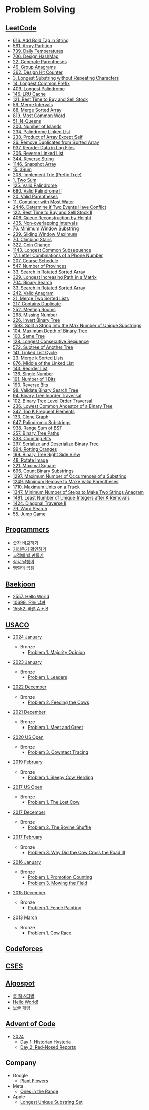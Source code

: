 # Problem Solving

## [LeetCode](https://leetcode.com/)

* [616. Add Bold Tag in String](https://leetcode.com/problems/add-bold-tag-in-string)
* [561. Array Partition](https://leetcode.com/problems/array-partition)
* [739. Daily Temperatures](https://leetcode.com/problems/daily-temperatures)
* [706. Design HashMap](https://leetcode.com/problems/design-hashmap)
* [22. Generate Parentheses](https://leetcode.com/problems/generate-parentheses)
* [49. Group Anagrams](https://leetcode.com/problems/group-anagrams/)
* [362. Design Hit Counter](https://leetcode.com/problems/design-hit-counter)
* [3. Longest Substring without Repeating Characters](https://leetcode.com/problems/longest-substring-without-repeating-characters)
* [14. Longest Common Prefix](https://leetcode.com/problems/longest-common-prefix)
* [409. Longest Palindrome](https://leetcode.com/problems/longest-palindrome)
* [146. LRU Cache](https://leetcode.com/problems/lru-cache)
* [121. Best Time to Buy and Sell Stock](https://leetcode.com/problems/best-time-to-buy-and-sell-stock)
* [56. Merge Intervals](https://leetcode.com/problems/merge-intervals)
* [88. Merge Sorted Array](https://leetcode.com/problems/merge-sorted-array)
* [819. Most Common Word](https://leetcode.com/problems/most-common-word)
* [51. N-Queens](https://leetcode.com/problems/n-queens)
* [200. Number of Islands](https://leetcode.com/problems/number-of-islands)
* [234. Palindrome Linked List](https://leetcode.com/problems/palindrome-linked-list)
* [238. Product of Array Except Self](https://leetcode.com/problems/product-of-array-except-self)
* [26. Remove Duplicates from Sorted Array](https://leetcode.com/problems/remove-duplicates-from-sorted-array)
* [937. Reorder Data in Log Files](https://leetcode.com/problems/reorder-data-in-log-files)
* [206. Reverse Linked List](https://leetcode.com/problems/reverse-linked-list)
* [344. Reverse String](https://leetcode.com/problems/reverse-string)
* [1146. Snapshot Array](https://leetcode.com/problems/snapshot-array)
* [15. 3Sum](https://leetcode.com/problems/3sum)
* [208. Implement Trie (Prefix Tree)](https://leetcode.com/problems/implement-trie-prefix-tree)
* [1. Two Sum](https://leetcode.com/problems/two-sum)
* [125. Valid Palindrome](https://leetcode.com/problems/valid-palindrome)
* [680. Valid Palindrome II](https://leetcode.com/problems/valid-palindrome-ii)
* [20. Valid Parentheses](https://leetcode.com/problems/valid-parentheses)
* [11. Container with Most Water](https://leetcode.com/problems/container-with-most-water)
* [2446. Determine if Two Events Have Conflict](https://leetcode.com/problems/determine-if-two-events-have-conflict)
* [122. Best Time to Buy and Sell Stock II](https://leetcode.com/problems/best-time-to-buy-and-sell-stock-ii)
* [406. Queue Reconstruction by Height](https://leetcode.com/problems/queue-reconstruction-by-height)
* [435. Non-overlapping Intervals](https://leetcode.com/problems/non-overlapping-intervals)
* [76. Minimum Window Substring](https://leetcode.com/problems/minimum-window-substring)
* [239. Sliding Window Maximum](https://leetcode.com/problems/sliding-window-maximum)
* [70. Climbing Stairs](https://leetcode.com/problems/climbing-stairs)
* [322. Coin Change](https://leetcode.com/problems/coin-change)
* [1143. Longest Common Subsequence
  ](https://leetcode.com/problems/longest-common-subsequence)
* [17. Letter Combinations of a Phone Number](https://leetcode.com/problems/letter-combinations-of-a-phone-number)
* [207. Course Schedule](https://leetcode.com/problems/course-schedule)
* [547. Number of Provinces](https://leetcode.com/problems/number-of-provinces)
* [33. Search in Rotated Sorted Array](https://leetcode.com/problems/search-in-rotated-sorted-array)
* [329. Longest Increasing Path in a Matrix](https://leetcode.com/problems/longest-increasing-path-in-a-matrix)
* [704. Binary Search](https://leetcode.com/problems/binary-search)
* [33. Search in Rotated Sorted Array](https://leetcode.com/problems/search-in-rotated-sorted-array)
* [242. Valid Anagram](https://leetcode.com/problems/valid-anagram)
* [21. Merge Two Sorted Lists](https://leetcode.com/problems/merge-two-sorted-lists)
* [217. Contains Duplicate](https://leetcode.com/problems/contains-duplicate/description)
* [252. Meeting Rooms](https://leetcode.com/problems/meeting-rooms)
* [268. Missing Number](https://leetcode.com/problems/missing-number)
* [226. Invert Binary Tree](https://leetcode.com/problems/invert-binary-tree)
* [1593. Split a String Into the Max Number of Unique Substrings](https://leetcode.com/problems/split-a-string-into-the-max-number-of-unique-substrings)
* [104. Maximum Depth of Binary Tree](https://leetcode.com/problems/maximum-depth-of-binary-tree)
* [100. Same Tree](https://leetcode.com/problems/same-tree)
* [128. Longest Consecutive Sequence](https://leetcode.com/problems/longest-consecutive-sequence)
* [572. Subtree of Another Tree](https://leetcode.com/problems/subtree-of-another-tree/)
* [141. Linked List Cycle](https://leetcode.com/problems/linked-list-cycle)
* [23. Merge k Sorted Lists](https://leetcode.com/problems/merge-k-sorted-lists)
* [876. Middle of the Linked List](https://leetcode.com/problems/middle-of-the-linked-list)
* [143. Reorder List](https://leetcode.com/problems/reorder-list)
* [136. Single Number](https://leetcode.com/problems/single-number)
* [191. Number of 1 Bits](https://leetcode.com/problems/number-of-1-bits)
* [190. Reverse Bits](https://leetcode.com/problems/reverse-bits)
* [98. Validate Binary Search Tree](https://leetcode.com/problems/validate-binary-search-tree)
* [94. Binary Tree Inorder Traversal](https://leetcode.com/problems/binary-tree-inorder-traversal)
* [102. Binary Tree Level Order Traversal](https://leetcode.com/problems/binary-tree-level-order-traversal)
* [236. Lowest Common Ancestor of a Binary Tree](https://leetcode.com/problems/lowest-common-ancestor-of-a-binary-tree)
* [347. Top K Frequent Elements](https://leetcode.com/problems/top-k-frequent-elements)
* [133. Clone Graph](https://leetcode.com/problems/clone-graph)
* [647. Palindromic Substrings](https://leetcode.com/problems/palindromic-substrings)
* [938. Range Sum of BST](https://leetcode.com/problems/range-sum-of-bst)
* [257. Binary Tree Paths](https://leetcode.com/problems/binary-tree-paths)
* [338. Counting Bits](https://leetcode.com/problems/counting-bits)
* [297. Serialize and Deserialize Binary Tree](https://leetcode.com/problems/serialize-and-deserialize-binary-tree)
* [994. Rotting Oranges](https://leetcode.com/problems/rotting-oranges)
* [199. Binary Tree Right Side View](https://leetcode.com/problems/binary-tree-right-side-view)
* [48. Rotate Image](https://leetcode.com/problems/rotate-image)
* [221. Maximal Square](https://leetcode.com/problems/maximal-square)
* [696. Count Binary Substrings](https://leetcode.com/problems/count-binary-substrings/)
* [1297. Maximum Number of Occurrences of a Substring](https://leetcode.com/problems/maximum-number-of-occurrences-of-a-substring)
* [1249. Minimum Remove to Make Valid Parentheses](https://leetcode.com/problems/minimum-remove-to-make-valid-parentheses)
* [1710. Maximum Units on a Truck](https://leetcode.com/problems/maximum-units-on-a-truck)
* [1347. Minimum Number of Steps to Make Two Strings Anagram](https://leetcode.com/problems/minimum-number-of-steps-to-make-two-strings-anagram)
* [1481. Least Number of Unique Integers after K Removals](https://leetcode.com/problems/least-number-of-unique-integers-after-k-removals)
* [1424. Diagonal Traverse II](https://leetcode.com/problems/diagonal-traverse-ii)
* [79. Word Search](https://leetcode.com/problems/word-search)
* [55. Jump Game](https://leetcode.com/problems/jump-game)

## [Programmers](https://programmers.co.kr/)

* [숫자 비교하기](https://school.programmers.co.kr/learn/courses/30/lessons/120807)
* [거리두기 확인하기](https://school.programmers.co.kr/learn/courses/30/lessons/81302)
* [교점에 별 만들기](https://school.programmers.co.kr/learn/courses/30/lessons/87377)
* [삼각 달팽이](https://school.programmers.co.kr/learn/courses/30/lessons/68645)
* [행렬의 곱셈](https://school.programmers.co.kr/learn/courses/30/lessons/12949)

## [Baekjoon](https://www.acmicpc.net/)

* [2557. Hello World](https://www.acmicpc.net/problem/2557)
* [10699. 오늘 날짜](https://www.acmicpc.net/problem/10699)
* [15552. 빠른 A + B](https://www.acmicpc.net/problem/15552)

## [USACO](https://usaco.org/index.php)

* [2024 January](https://usaco.org/index.php?page=jan24results)
  * Bronze
    * [Problem 1. Majority Opinion](https://usaco.org/index.php?page=viewproblem2&cpid=1371)

* [2023 January](https://usaco.org/index.php?page=jan23results)
  * Bronze
    * [Problem 1. Leaders](https://usaco.org/index.php?page=viewproblem2&cpid=1275)

* [2022 December](https://usaco.org/index.php?page=dec22results)
  * Bronze
    * [Problem 2. Feeding the Cows](https://usaco.org/index.php?page=viewproblem2&cpid=1252)

* [2021 December](https://usaco.org/index.php?page=dec12problems)
  * Bronze
    * [Problem 1. Meet and Greet](https://usaco.org/index.php?page=viewproblem2&cpid=205)

* [2020 US Open](https://usaco.org/index.php?page=open20results)
  * Bronze
    * [Problem 3. Cowntact Tracing
      ](https://usaco.org/index.php?page=viewproblem2&cpid=1037)

* [2019 February](https://usaco.org/index.php?page=feb19results)
  * Bronze
    * [Problem 1. Sleepy Cow Herding
      ](https://usaco.org/index.php?page=viewproblem2&cpid=915)

* [2017 US Open](https://usaco.org/index.php?page=open17results)
  * Bronze
    * [Problem 1. The Lost Cow](https://usaco.org/index.php?page=viewproblem2&cpid=735)

* [2017 December](https://usaco.org/index.php?page=dec17results)
  * Bronze
    * [Problem 2. The Bovine Shuffle](https://usaco.org/index.php?page=viewproblem2&cpid=760)

* [2017 February](https://usaco.org/index.php?page=feb17results)
  * Bronze
    * [Problem 3. Why Did the Cow Cross the Road III](https://usaco.org/index.php?page=viewproblem2&cpid=713)

* [2016 January](https://usaco.org/index.php?page=jan16results)
  * Bronze
    * [Problem 1. Promotion Counting](https://usaco.org/index.php?page=viewproblem2&cpid=591)
    * [Problem 3. Mowing the Field](https://usaco.org/index.php?page=viewproblem2&cpid=593)

* [2015 December](https://usaco.org/index.php?page=dec15results)
  * Bronze
    * [Problem 1. Fence Painting](https://usaco.org/index.php?page=viewproblem2&cpid=567)
* [2013 March](https://usaco.org/index.php?page=mar13problems)
  * Bronze
    * [Problem 1. Cow Race](https://usaco.org/index.php?page=viewproblem2&cpid=259)

## [Codeforces](https://codeforces.com/)

## [CSES](https://cses.fi/)

## [Algospot](https://algospot.com/)

- [록 페스티벌](https://algospot.com/judge/problem/read/FESTIVAL)
- [Hello World!](https://algospot.com/judge/problem/read/HELLOWORLD)
- [보글 게임](https://algospot.com/judge/problem/read/BOGGLE)

## [Advent of Code](https://adventofcode.com/)

- [2024](https://adventofcode.com/2024)
  - [Day 1: Historian Hysteria](https://adventofcode.com/2024/day/1)
  - [Day 2: Red-Nosed Reports](https://adventofcode.com/2024/day/2)

## Company

- Google
  - [Plant Flowers](https://github.com/giwankim/ps/blob/main/src/main/java/in/the/wild/google/PlantFlowers.java)
- Meta
  - [Ones in the Range](https://github.com/giwankim/ps/blob/main/src/main/java/in/the/wild/meta/OnesInTheRange.java)
- Apple
  - [Longest Unique Substring Set](https://docs.google.com/document/d/1kI0aOmsuok64NuGV4IF8yFV0HdBdJBtQm07G01Hllr4/edit?tab=t.0)
